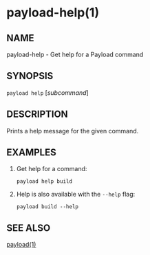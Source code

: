 # payload-help(1)

## NAME

payload-help - Get help for a Payload command

## SYNOPSIS

`payload help` [_subcommand_]

## DESCRIPTION

Prints a help message for the given command.

## EXAMPLES

1. Get help for a command:

       payload help build

2. Help is also available with the `--help` flag:

       payload build --help

## SEE ALSO
[payload(1)](payload.html)
